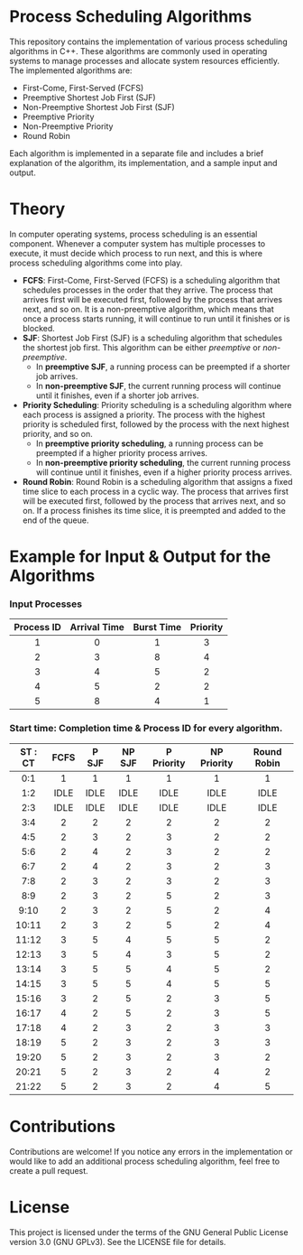 # Process Scheduling Algorithms
This repository contains the implementation of various process scheduling algorithms in C++. These algorithms are commonly used in operating systems to manage processes and allocate system resources efficiently. The implemented algorithms are:

- First-Come, First-Served (FCFS)
- Preemptive Shortest Job First (SJF)
- Non-Preemptive Shortest Job First (SJF)
- Preemptive Priority
- Non-Preemptive Priority
- Round Robin

Each algorithm is implemented in a separate file and includes a brief explanation of the algorithm, its implementation, and a sample input and output.

# Theory
In computer operating systems, process scheduling is an essential component. Whenever a computer system has multiple processes to execute, it must decide which process to run next, and this is where process scheduling algorithms come into play.

- **FCFS**: First-Come, First-Served (FCFS) is a scheduling algorithm that schedules processes in the order that they arrive. The process that arrives first will be executed first, followed by the process that arrives next, and so on. It is a non-preemptive algorithm, which means that once a process starts running, it will continue to run until it finishes or is blocked.
- **SJF**: Shortest Job First (SJF) is a scheduling algorithm that schedules the shortest job first. This algorithm can be either *preemptive* or *non-preemptive*.
   - In **preemptive SJF**, a running process can be preempted if a shorter job arrives.
   - In **non-preemptive SJF**, the current running process will continue until it finishes, even if a shorter job arrives.
- **Priority Scheduling**: Priority scheduling is a scheduling algorithm where each process is assigned a priority. The process with the highest priority is scheduled first, followed by the process with the next highest priority, and so on. 
   - In **preemptive priority scheduling**, a running process can be preempted if a higher priority process arrives. 
   - In **non-preemptive priority scheduling**, the current running process will continue until it finishes, even if a higher priority process arrives.
- **Round Robin**: Round Robin is a scheduling algorithm that assigns a fixed time slice to each process in a cyclic way. The process that arrives first will be executed first, followed by the process that arrives next, and so on. If a process finishes its time slice, it is preempted and added to the end of the queue.

# Example for Input & Output for the Algorithms
### Input Processes
|Process ID|Arrival Time|Burst Time|Priority|
|:--------:|:----------:|:--------:|:------:|
|1|0|1|3|
|2|3|8|4|
|3|4|5|2|
|4|5|2|2|
|5|8|4|1|

### Start time: Completion time & Process ID for every algorithm.
|ST : CT|FCFS|P SJF|NP SJF|P Priority|NP Priority|Round Robin|
|:-----:|:--:|:---:|:----:|:--------:|:---------:|:---------:|
|0:1  |1    |1    |1      |1         |1          |1          |
|1:2  |IDLE |IDLE |IDLE   |IDLE      |IDLE       |IDLE       |
|2:3  |IDLE |IDLE |IDLE   |IDLE      |IDLE       |IDLE       |
|3:4  |2    |2    |2      |2         |2          |2          |
|4:5  |2    |3    |2      |3         |2          |2          |
|5:6  |2    |4    |2      |3         |2          |2          |
|6:7  |2    |4    |2      |3         |2          |3          |
|7:8  |2    |3    |2      |3         |2          |3          |
|8:9  |2    |3    |2      |5         |2          |3          |
|9:10 |2    |3    |2      |5         |2          |4          |
|10:11|2    |3    |2      |5         |2          |4          |
|11:12|3    |5    |4      |5         |5          |2          |
|12:13|3    |5    |4      |3         |5          |2          |
|13:14|3    |5    |5      |4         |5          |2          |
|14:15|3    |5    |5      |4         |5          |5          |
|15:16|3    |2    |5      |2         |3          |5          |
|16:17|4    |2    |5      |2         |3          |5          |
|17:18|4    |2    |3      |2         |3          |3          |
|18:19|5    |2    |3      |2         |3          |3          |
|19:20|5    |2    |3      |2         |3          |2          |
|20:21|5    |2    |3      |2         |4          |2          |
|21:22|5    |2    |3      |2         |4          |5          |

# Contributions
Contributions are welcome! If you notice any errors in the implementation or would like to add an additional process scheduling algorithm, feel free to create a pull request.

# License
This project is licensed under the terms of the GNU General Public License version 3.0 (GNU GPLv3). See the LICENSE file for details.

